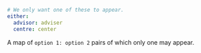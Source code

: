 ```yaml
# We only want one of these to appear.
either:
  advisor: adviser
  centre: center
```

A map of `option 1: option 2` pairs of which only one may appear.